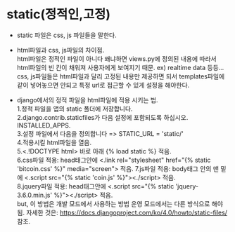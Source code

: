 # static(정적인,고정)  

- static 파일은 css, js 파일들을 말한다.

- html파일과 css, js파일의 차이점.  
html파일은 정적인 파일이 아니다 왜냐하면 views.py에 정의된 내용에 따라서 html파일의 빈 칸이 채워져 사용자에게 보여지기 때문. ex) realtime data 등등...  
css, js파일들은 html파일과 달리 고정된 내용만 제공하면 되서 templates파일에 같이 넣어놓으면 안되고 특정 url로 접근할 수 있게 설정을 해야한다.

- django에서의 정적 파일을 html파일에 적용 시키는 법.  
1.정적 파일을 앱의 static 폴더에 저장합니다.  
2.django.contrib.staticfiles가 다음 설정에 포함되도록 하십시오. INSTALLED_APPS.  
3.설정 파일에서 다음을 정의합니다 => STATIC_URL = 'static/'  
4.적용시킬 html파일을 열음.  
5.<.!DOCTYPE html> 바로 아래 {% load static %} 적음.  
6.css파일 적용: head태그안에 <.link rel="stylesheet" href="{% static 'bitcoin.css' %}" media="screen"> 적음.
7.js파일 적용: body태그 안의 맨 밑에 <.script src="{% static 'coin.js' %}"><./script> 적음.   
8.jquery파일 적용: head태그안에 <.script src="{% static 'jquery-3.6.0.min.js' %}"><./script> 적음.  
but, 이 방법은 개발 모드에서 사용하는 방법 운영 모드에서는 다른 방식으로 해야됨.
자세한 것은: https://docs.djangoproject.com/ko/4.0/howto/static-files/ 참조.